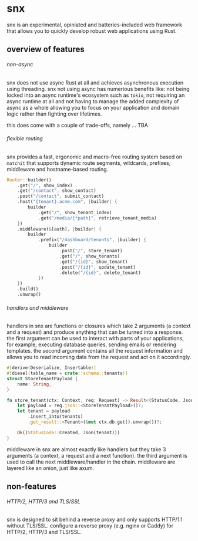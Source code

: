 # snx

snx is an experimental, opiniated and batteries-included web framework that allows you to quickly develop robust web applications using Rust.

## overview of features

###### non-async

snx does not use async Rust at all and achieves asynchronous execution using
threading. snx not using async has numerious benefits like: not being locked
into an async runtime's ecosystem such as `tokio`, not requiring an async
runtime at all and not having to manage the added complexity of async as a whole
allowing you to focus on your application and domain logic rather than fighting
over lifetimes.

this does come with a couple of trade-offs, namely ... TBA

###### flexible routing

snx provides a fast, ergonomic and macro-free routing system based on `matchit`
that supports dynamic route segments, wildcards, prefixes, middleware and
hostname-based routing.

```rust
Router::builder()
    .get("/", show_index)
    .get("/contact", show_contact)
    .post("/contact", submit_contact)
    .host("{tenant}.acme.com", |builder| {
        builder
            .get("/", show_tenant_index)
            .get("/media/{*path}", retrieve_tenant_media)
    })
    .middleware(&[auth], |builder| {
        builder
            .prefix("/dashboard/tenants", |builder| {
                builder
                    .post("/", store_tenant)
                    .get("/", show_tenants)
                    .get("/{id}", show_tenant)
                    .post("/{id}", update_tenant)
                    .delete("/{id}", delete_tenant)
            })
    })
    .build()
    .unwrap()
```

###### handlers and middleware

handlers in snx are functions or closures which take 2 arguments (a context and
a request) and produce anything that can be turned into a response. the first
argument can be used to interact with parts of your applications, for example,
executing database queries, sending emails or rendering templates. the second
argument contains all the request information and allows you to read incoming
data from the request and act on it accordingly.

```rust
#[derive(Deserialize, Insertable)]
#[diesel(table_name = crate::schema::tenants)]
struct StoreTenantPayload {
    name: String,
}

fn store_tenant(ctx: Context, req: Request) -> Result<(StatusCode, Json<Tenant>)> {
    let payload = req.json::<StoreTenantPayload>()?;
    let tenant = payload
        .insert_into(tenants)
        .get_result::<Tenant>(&mut ctx.db.get().unwrap())?;

    Ok((StatusCode::Created, Json(tenant)))
}
```

middleware in snx are almost exactly like handlers but they take 3 arguments (a
context, a request and a next function). the third argument is used to call the
next middleware/handler in the chain. middleware are layered like an onion, just
like axum.

## non-features

###### HTTP/2, HTTP/3 and TLS/SSL

snx is designed to sit behind a reverse proxy and only supports HTTP/1.1 without
TLS/SSL. configure a reverse proxy (e.g. nginx or Caddy) for HTTP/2, HTTP/3 and
TLS/SSL.
